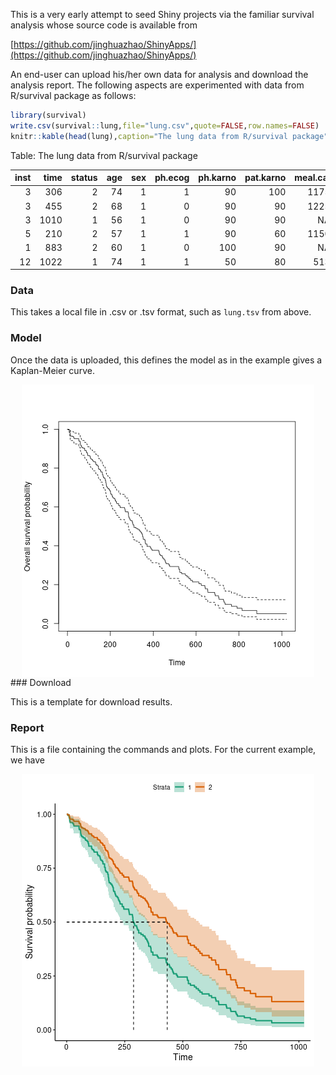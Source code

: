 This is a very early attempt to seed Shiny projects via the familiar survival analysis whose source code is available from

[https://github.com/jinghuazhao/ShinyApps/](https://github.com/jinghuazhao/ShinyApps/)

An end-user can upload his/her own data for analysis and download the analysis report. The following aspects are experimented with data from 
R/survival package as follows:




```r
library(survival)
write.csv(survival::lung,file="lung.csv",quote=FALSE,row.names=FALSE)
knitr::kable(head(lung),caption="The lung data from R/survival package")
```



Table: The lung data from R/survival package

| inst| time| status| age| sex| ph.ecog| ph.karno| pat.karno| meal.cal| wt.loss|
|----:|----:|------:|---:|---:|-------:|--------:|---------:|--------:|-------:|
|    3|  306|      2|  74|   1|       1|       90|       100|     1175|      NA|
|    3|  455|      2|  68|   1|       0|       90|        90|     1225|      15|
|    3| 1010|      1|  56|   1|       0|       90|        90|       NA|      15|
|    5|  210|      2|  57|   1|       1|       90|        60|     1150|      11|
|    1|  883|      2|  60|   1|       0|      100|        90|       NA|       0|
|   12| 1022|      1|  74|   1|       1|       50|        80|      513|       0|

### Data

This takes a local file in .csv or .tsv format, such as `lung.tsv` from above.

### Model

Once the data is uploaded, this defines the model as in the example gives a Kaplan-Meier curve.

<img src="www/km-1.png" title="plot of chunk km" alt="plot of chunk km" style="display:block; margin: auto" style="display: block; margin: auto;" />
### Download

This is a template for download results.

### Report

This is a file containing the commands and plots. For the current example, we have

<img src="www/cox-1.png" title="plot of chunk cox" alt="plot of chunk cox" style="display:block; margin: auto" style="display: block; margin: auto;" />
